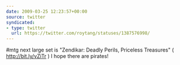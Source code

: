 ```yaml
---
date: 2009-03-25 12:23:57+00:00
source: twitter
syndicated:
- type: twitter
  url: https://twitter.com/roytang/statuses/1387576998/
---
```


#mtg next large set is "Zendikar: Deadly Perils, Priceless Treasures" ( http://bit.ly/vZiTr ) I hope there are pirates!